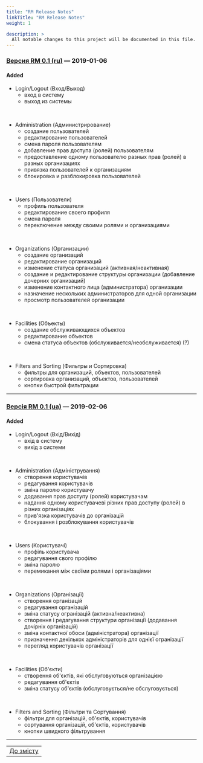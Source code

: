 ```yaml
---
title: "RM Release Notes"
linkTitle: "RM Release Notes"
weight: 1

description: >
  All notable changes to this project will be documented in this file.
---
```


### [Версия RM 0.1 (ru)] &mdash; 2019-01-06
#### Added

- Login/Logout (Вход/Выход)
  - вход в систему
  - выход из системы

<br/>

- Administration (Администрирование)
  - создание пользователей
  - редактирование пользователей
  - смена пароля пользователям
  - добавление прав доступа (ролей) пользователям
  - предоставление одному пользователю разных прав (ролей) в разных организациях
  - привязка пользователей к организациям
  - блокировка и разблокировка пользователей

<br/>

- Users (Пользователи)
  - профиль пользователя
  - редактирование своего профиля
  - смена пароля
  - переключение между своими ролями и организациями

<br/>

- Organizations (Организации)
  - создание организаций
  - редактирование организаций
  - изменение статуса организаций (активная/неактивная)
  - создание и редактирование структуры организации (добавление дочерних организаций)
  - изменение контактного лица (администратора) организации
  - назначение нескольких администраторов для одной организации
  - просмотр пользователей организации

<br/>

- Facilities (Объекты)
  - создание обслуживающихся объектов
  - редактирование объектов
  - смена статуса объектов (обслуживается/необслуживается) (?)

<br/>

- Filters and Sorting (Фильтры и Сортировка)
  - фильтры для организаций, объектов, пользователей
  - сортировка организаций, объектов, пользователей
  - кнопки быстрой фильтрации

___

### [Версія RM 0.1 (ua)] &mdash; 2019-02-06
#### Added

- Login/Logout (Вхід/Вихід)
  - вхід в систему
  - вихід з системи

<br/>

- Administration (Адміністрування)
  - створення користувачів
  - редагування користувачів
  - зміна паролю користувачу
  - додавання прав доступу (ролей) користувачам
  - надання одному користувачеві різних прав доступу (ролей) в різних організаціях
  - прив'язка користувачів до організацій
  - блокування і розблокування користувачів

<br/>

- Users (Користувачі)
  - профіль користувача
  - редагування свого профілю
  - зміна паролю
  - перемикання між своїми ролями і організаціями

<br/>

- Organizations (Організації)
  - створення організацій
  - редагування організацій
  - зміна статусу огранізацій (активна/неактивна)
  - створення і редагування структури організації (додавання дочірніх організацій)
  - зміна контактної обоси (адміністратора) організації
  - призначення декількох адміністраторів для однієї огранізації
  - перегляд користувачів організації

<br/>

- Facilities (Об'єкти)
  - створення об'єктів, які обслуговуються організацією
  - редагування об'єктів
  - зміна статусу об'єктів (обслуговується/не обслуговується)

<br/>

- Filters and Sorting (Фільтри та Сортування)
  - фільтри для організацій, об'єктів, користувачів
  - сортування організацій, об'єктів, користувачів
  - кнопки швидкого фільтрування
___
| |
|-|
| [До змісту](/home) |

[Версия RM 0.1 (ru)]: https://gitlab.rmsoft.io/rm-soft/rm-api/commits/release-0.1
[Версія RM 0.1 (ua)]: https://gitlab.rmsoft.io/rm-soft/rm-api/commits/release-0.1
